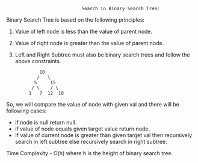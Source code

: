                                 Search in Binary Search Tree:

Binary Search Tree is based on the following principles:
1) Value of left node is less than the value of parent node.
2) Value of right node is greater than the value of parent node.
3) Left and Right Subtree must also be binary search trees and follow the above constraints.

                10
               /   \
              5     15
             / \    / \
            1   7  12  18

So, we will compare the value of node with given val and there will be following cases:
* if node is null return null.
* if value of node equals given target value return node.
* If value of current node is greater than given target val then recursively search in left   subtree else recursively search in right subtree.

Time Complexity - O(h) where h is the height of binary search tree.